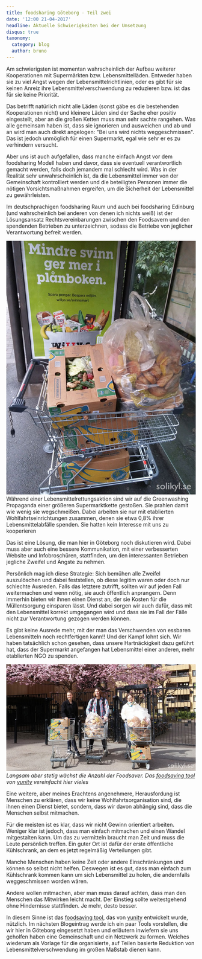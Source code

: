 ```yaml
---
title: foodsharing Göteborg - Teil zwei
date: '12:00 21-04-2017'
headline: Aktuelle Schwierigkeiten bei der Umsetzung
disqus: true
taxonomy:
  category: blog
  author: bruno
---
```

Am schwierigsten ist momentan wahrscheinlich der Aufbau weiterer Kooperationen mit Supermärkten bzw. Lebensmittelläden. Entweder haben sie zu viel Angst wegen der Lebensmittelrichtlinien, oder es gibt für sie keinen Anreiz ihre Lebensmittelverschwendung zu reduzieren bzw. ist das für sie keine Priorität.

Das betrifft natürlich nicht alle Läden (sonst gäbe es die bestehenden Kooperationen nicht) und kleinere Läden sind der Sache eher positiv eingestellt, aber an die großen Ketten muss man sehr sachte rangehen. Was alle gemeinsam haben ist, dass sie ignorieren und ausweichen und ab und an wird man auch direkt angelogen: "Bei uns wird nichts weggeschmissen". Das ist jedoch unmöglich für einen Supermarkt, egal wie sehr er es zu verhindern versucht.

Aber uns ist auch aufgefallen, dass manche einfach Angst vor dem foodsharing Modell haben und davor, dass sie eventuell verantwortlich gemacht werden, falls doch jemandem mal schlecht wird. Was in der Realität sehr unwahrscheinlich ist, da die Lebensmittel immer von der Gemeinschaft kontrolliert werden und die beteiligten Personen immer die nötigen Vorsichtsmaßnahmen ergreifen, um die Sicherheit der Lebensmittel zu gewährleisten.

Im deutschprachigen foodsharing Raum und auch bei foodsharing Edinburg (und wahrscheinlich bei anderen von denen ich nichts weiß) ist der Lösungsansatz Rechtsvereinbarungen zwischen den Foodsavern und den spendenden Betrieben zu unterzeichnen, sodass die Betriebe von jeglicher Verantwortung befreit werden.

![](greenwashwillys.jpg) Während einer Lebensmittelrettungsaktion sind wir auf die Greenwashing Propaganda einer größeren Supermarktkette gestoßen. Sie prahlen damit wie wenig sie wegschmeißen. Dabei arbeiten sie nur mit etablierten Wohlfahrtseinrichtungen zusammen, denen sie etwa 0,8% ihrer Lebensmittelabfälle spenden. Sie hatten kein Interesse mit uns zu kooperieren

Das ist eine Lösung, die man hier in Göteborg noch diskutieren wird. Dabei muss aber auch eine bessere Kommunikation, mit einer verbesserten Website und Infobroschüren, stattfinden, um den interessanten Betrieben jegliche Zweifel und Ängste zu nehmen.

Persönlich mag ich diese Strategie: Sich bemühen alle Zweifel auszulöschen und dabei feststellen, ob diese legitim waren oder doch nur schlechte Ausreden. Falls das letztere zutrifft, sollten wir auf jeden Fall weitermachen und wenn nötig, sie auch öffentlich anprangern. Denn immerhin bieten wir ihnen einen Dienst an, der sie Kosten für die Müllentsorgung einsparen lässt. Und dabei sorgen wir auch dafür, dass mit den Lebensmittel korrekt umgegangen wird und dass sie im Fall der Fälle nicht zur Verantwortung gezogen werden können.

Es gibt keine Ausrede mehr, mit der man das Verschwenden von essbaren Lebensmitteln noch rechtfertigen kann!! Und der Kampf lohnt sich. Wir haben tatsächlich schon gesehen, dass unsere Hartnäckigkeit dazu geführt hat, dass der Supermarkt angefangen hat Lebensmittel einer anderen, mehr etablierten NGO zu spenden.

![](nyamatraddare.jpg) *Langsam aber stetig wächst die Anzahl der Foodsaver. Das [foodsaving tool](https://karrot.world) von [yunity](https://yunity.org) vereinfacht hier vieles*

Eine weitere, aber meines Erachtens angenehmere, Herausfordung ist Menschen zu erklären, dass wir keine Wohlfahrtsorganisation sind, die ihnen einen Dienst bietet, sondern, dass wir davon abhängig sind, dass die Menschen selbst mitmachen.

Für die meisten ist es klar, dass wir nicht Gewinn orientiert arbeiten. Weniger klar ist jedoch, dass man einfach mitmachen und einen Wandel mitgestalten kann. Um das zu vermitteln braucht man Zeit und muss die Leute persönlich treffen. Ein guter Ort ist dafür der erste öffentliche Kühlschrank, an dem es jetzt regelmäßig Verteilungen gibt.

Manche Menschen haben keine Zeit oder andere Einschränkungen und können so selbst nicht helfen. Deswegen ist es gut, dass man einfach zum Kühlschrank kommen kann um sich Lebensmittel zu holen, die andernfalls weggeschmissen worden wären.

Andere wollen mitmachen, aber man muss darauf achten, dass man den Menschen das Mitwirken leicht macht. Der Einstieg sollte weitestgehend ohne Hindernisse stattfinden. Je mehr, desto besser.

In diesem Sinne ist das [foodsaving tool](https://karrot.world), das von [yunity](https://yunity.org) entwickelt wurde, nützlich. Im nächsten Blogeintrag werde ich ein paar Tools vorstellen, die wir hier in Göteborg eingesetzt haben und erläutern inwiefern sie uns geholfen haben eine Gemeinschaft und ein Netzwerk zu formen. Welches wiederum als Vorlage für die organisierte, auf Teilen basierte Reduktion von Lebensmittelverschwendung im großen Maßstab dienen kann.
